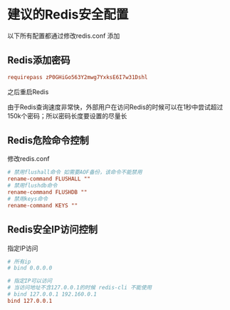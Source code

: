 # 建议的Redis安全配置
以下所有配置都通过修改redis.conf 添加

## Redis添加密码
``` conf 
requirepass zP0GHiGo563Y2mwg7YxksE6I7w31Dshl
```
之后重启Redis

由于Redis查询速度非常快，外部用户在访问Redis的时候可以在1秒中尝试超过150k个密码；所以密码长度要设置的尽量长

## Redis危险命令控制
修改redis.conf 
``` conf
# 禁用flushall命令 如需要AOF备份，该命令不能禁用
rename-command FLUSHALL ""
# 禁用flushdb命令
rename-command FLUSHDB ""
# 禁用keys命令
rename-command KEYS ""
```

## Redis安全IP访问控制
指定IP访问
``` conf
# 所有ip
# bind 0.0.0.0 

# 指定IP可以访问
# 当访问地址不含127.0.0.1的时候 redis-cli 不能使用
# bind 127.0.0.1 192.160.0.1
bind 127.0.0.1
```